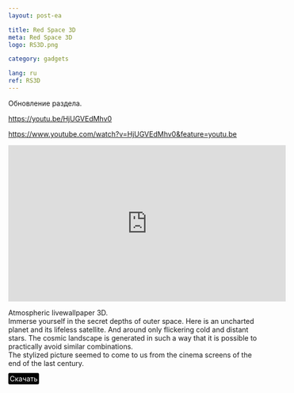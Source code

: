 ```yaml
---
layout: post-ea

title: Red Space 3D
meta: Red Space 3D
logo: RS3D.png

category: gadgets

lang: ru
ref: RS3D
---
```


Обновление раздела.

https://youtu.be/HjUGVEdMhv0

https://www.youtube.com/watch?v=HjUGVEdMhv0&feature=youtu.be

<div class="video-container mb-3">
  <iframe class="mx-auto d-block" width="560" height="315" src="https://youtu.be/embed/HjUGVEdMhv0?rel=0&amp;controls=2&amp;showinfo=0" frameborder="0" allow="autoplay; encrypted-media" allowfullscreen> </iframe>
</div>

Atmospheric livewallpaper 3D.  
Immerse yourself in the secret depths of outer space. Here is an uncharted planet and its lifeless satellite. And around only flickering cold and distant stars. The cosmic landscape is generated in such a way that it is possible to practically avoid similar combinations.  
The stylized picture seemed to come to us from the cinema screens of the end of the last century.

<a href="https://play.google.com/store/apps/details?id=om.VintageGA.RedSpace3D&hl=ru" target="_blank"><span style="background-color:black; color:white; padding:3px; border-radius: 3px">Скачать</span></a>

